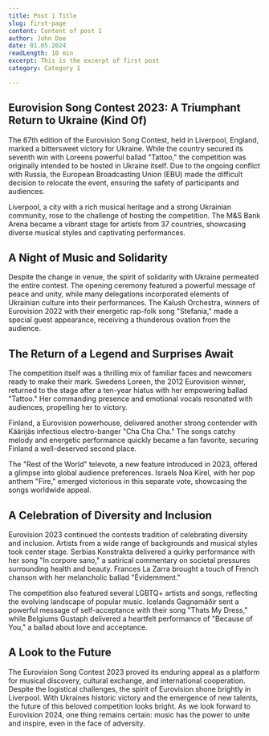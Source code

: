 ```yaml
---
title: Post 1 Title
slug: first-page
content: Content of post 1
author: John Doe
date: 01.05.2024
readLength: 10 min
excerpt: This is the excerpt of first post
category: Category 1

---
```



## Eurovision Song Contest 2023: A Triumphant Return to Ukraine (Kind Of)

The 67th edition of the Eurovision Song Contest, held in Liverpool, England, marked a bittersweet victory for Ukraine. While the country secured its seventh win with Loreens powerful ballad "Tattoo," the competition was originally intended to be hosted in Ukraine itself. Due to the ongoing conflict with Russia, the European Broadcasting Union (EBU) made the difficult decision to relocate the event, ensuring the safety of participants and audiences.

Liverpool, a city with a rich musical heritage and a strong Ukrainian community, rose to the challenge of hosting the competition. The M&S Bank Arena became a vibrant stage for artists from 37 countries, showcasing diverse musical styles and captivating performances.

## A Night of Music and Solidarity

Despite the change in venue, the spirit of solidarity with Ukraine permeated the entire contest. The opening ceremony featured a powerful message of peace and unity, while many delegations incorporated elements of Ukrainian culture into their performances. The Kalush Orchestra, winners of Eurovision 2022 with their energetic rap-folk song "Stefania," made a special guest appearance, receiving a thunderous ovation from the audience.

## The Return of a Legend and Surprises Await

The competition itself was a thrilling mix of familiar faces and newcomers ready to make their mark. Swedens Loreen, the 2012 Eurovision winner, returned to the stage after a ten-year hiatus with her empowering ballad "Tattoo." Her commanding presence and emotional vocals resonated with audiences, propelling her to victory.

Finland, a Eurovision powerhouse, delivered another strong contender with Käärijäs infectious electro-banger "Cha Cha Cha." The songs catchy melody and energetic performance quickly became a fan favorite, securing Finland a well-deserved second place.

The "Rest of the World" televote, a new feature introduced in 2023, offered a glimpse into global audience preferences. Israels Noa Kirel, with her pop anthem "Fire," emerged victorious in this separate vote, showcasing the songs worldwide appeal. 

## A Celebration of Diversity and Inclusion

Eurovision 2023 continued the contests tradition of celebrating diversity and inclusion. Artists from a wide range of backgrounds and musical styles took center stage. Serbias Konstrakta delivered a quirky performance with her song "In corpore sano," a satirical commentary on societal pressures surrounding health and beauty. Frances La Zarra brought a touch of French chanson with her melancholic ballad "Évidemment." 

The competition also featured several LGBTQ+ artists and songs, reflecting the evolving landscape of popular music. Icelands Gagnamáðir sent a powerful message of self-acceptance with their song "Thats My Dress," while Belgiums Gustaph delivered a heartfelt performance of "Because of You," a ballad about love and acceptance.

## A Look to the Future

The Eurovision Song Contest 2023 proved its enduring appeal as a platform for musical discovery, cultural exchange, and international cooperation. Despite the logistical challenges, the spirit of Eurovision shone brightly in Liverpool. With Ukraines historic victory and the emergence of new talents, the future of this beloved competition looks bright. As we look forward to Eurovision 2024, one thing remains certain: music has the power to unite and inspire, even in the face of adversity.
